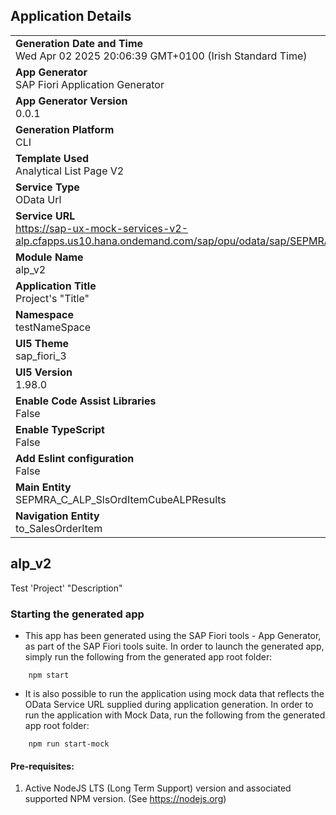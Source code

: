 ## Application Details
|               |
| ------------- |
|**Generation Date and Time**<br>Wed Apr 02 2025 20:06:39 GMT+0100 (Irish Standard Time)|
|**App Generator**<br>SAP Fiori Application Generator|
|**App Generator Version**<br>0.0.1|
|**Generation Platform**<br>CLI|
|**Template Used**<br>Analytical List Page V2|
|**Service Type**<br>OData Url|
|**Service URL**<br>https://sap-ux-mock-services-v2-alp.cfapps.us10.hana.ondemand.com/sap/opu/odata/sap/SEPMRA_ALP_SO_ANA_SRV|
|**Module Name**<br>alp_v2|
|**Application Title**<br>Project&#39;s &#34;Title&#34;|
|**Namespace**<br>testNameSpace|
|**UI5 Theme**<br>sap_fiori_3|
|**UI5 Version**<br>1.98.0|
|**Enable Code Assist Libraries**<br>False|
|**Enable TypeScript**<br>False|
|**Add Eslint configuration**<br>False|
|**Main Entity**<br>SEPMRA_C_ALP_SlsOrdItemCubeALPResults|
|**Navigation Entity**<br>to_SalesOrderItem|

## alp_v2

Test &#39;Project&#39; &#34;Description&#34;

### Starting the generated app

-   This app has been generated using the SAP Fiori tools - App Generator, as part of the SAP Fiori tools suite.  In order to launch the generated app, simply run the following from the generated app root folder:

```
    npm start
```

- It is also possible to run the application using mock data that reflects the OData Service URL supplied during application generation.  In order to run the application with Mock Data, run the following from the generated app root folder:

```
    npm run start-mock
```

#### Pre-requisites:

1. Active NodeJS LTS (Long Term Support) version and associated supported NPM version.  (See https://nodejs.org)


